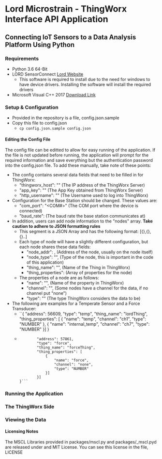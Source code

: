 # Lord Microstrain - ThingWorx Interface API Application
## Connecting IoT Sensors to a Data Analysis Platform Using Python

### Requirements
* Python 3.6 64-Bit
* LORD SensorConnect [Lord Website](http://www.microstrain.com/software)
  * This software is required to install due to the need for windows to have device drivers.  Installing the software will install the required drivers
* Microsoft Visual C++ 2017 [Download Link](https://aka.ms/vs/15/release/vc_redist.x64.exe)

### Setup & Configuration
* Provided in the repository is a file, config.json.sample
* Copy this file to config.json
  * `cp config.json.sample config.json`

#### Editing the Config File
The config file can be editted to allow for easy running of the application.  If the file is not updated before running, the application will prompt for the required information and save everything but the authentication password into the config.json file.  To add these manually, take note of these points:
* The config contains several data fields that need to be filled in for ThingWorx:
  * "thingworx\_host": ""       (The IP address of the ThingWorx Server)
  * "app\_key": ""              (The App Key obtained from ThingWorx Server)
  * "http\_username": ""        (The Username used to log into ThingWorx)
* Configuration for the Base Station should be changed. These values are:
  * "com\_port": "<COM#>"       (The COM port where the device is connected)
  * "baud\_rate": <number>      (The baud rate the base station communicates at)
* In addition, users can add node information to the "nodes" array. **Take caution to adhere to JSON formatting rules**
  * This segment is a JSON Array and has the following format: [{},{},{}..]
  * Each type of node will have a slightly different configuration, but each node shares these data fields:
    * "node\_addr": <number>,       (Address of the node, usually on the node itself)
    * "node\_type": "<string>",     (Type of the node, this is important in the code of this application)
    * "thing\_name": "<string>",    (Name of the Thing in ThingWorx)
    * "thing\_properties": <JSON Array> (Array of properties for the node)
  * The properties of a node are as follows:
    * "name": "<string>",       (Name of the property in ThingWorx)
    * "channel": "<string>",    (Some nodes have a channel for the data, if no channel put "none")
    * "type": "<string>"        (The type ThingWorx considers the data to be)
* The following are examples for a Temperate Sensor and a Force Transducer:
  * ``{
            "address": 56609,
            "type": "temp",
            "thing_name": "lordThing",
            "thing_properties": [
                {
                    "name": "temp",
                    "channel": "ch1",
                    "type": "NUMBER"
                }, {
                    "name": "internal_temp",
                    "channel": "ch7",
                    "type": "NUMBER"
                }]
    }
  * ```{
            "address": 57861,
            "type": "force",
            "thing_name": "forceThing",
            "thing_properties": [
                {
                    "name": "force",
                    "channel": "none",
                    "type": "NUMBER"
                }]
            }]
    }```
### Running the Application


### The ThingWorx Side


### Viewing the Data


#### Licensing Notes
The MSCL Libraries provided in packages/mscl.py and packages/\_mscl.pyd are released under and MIT License. You can see this license in the file, LICENSE
